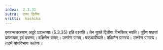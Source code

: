```yaml
---
index:  2.3.31
sutra:  एनपा द्वितीया
vritti:  kashika 
---
```


एनबन्यतरस्याम् अदूरे ऽपञ्चम्याः (5.3.35) इति वक्ष्यति। तेन युक्ते द्वितीया विभक्तिर् भवति। पूर्वेण षष्ठ्यां प्राप्तायाम् इदं वचनम्। दक्षिणेन ग्रामम्। उत्तरेण ग्रामम्। षष्ठ्यापीष्यते। दक्षिणेन ग्रामस्य। उत्तरेण ग्रामस्य। तदर्थं योगविभागः कर्तव्यः।

